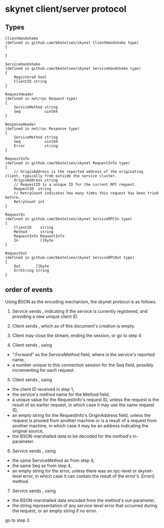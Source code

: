 # skynet client/server protocol

## Types

    ClientHandshake
    (defined in github.com/bketelsen/skynet ClientHandshake type)
    {
        
    }

    ServiceHandshake
    (defined in github.com/bketelsen/skynet ServiceHandshake type)
    {
        Registered bool
        ClientID string
    }

    RequestHeader
    (defined in net/rpc Request type)
    {
        ServiceMethod string
        Seq           uint64
    }

    ResponseHeader
    (defined in net/rpc Response type)
    {
        ServiceMethod string
        Seq           uint64
        Error         string
    }

    RequestInfo
    (defined in github.com/bketelsen/skynet RequestInfo type)
    {
        // OriginAddress is the reported address of the originating client, typically from outside the service cluster.
        OriginAddress string
        // RequestID is a unique ID for the current RPC request.
        RequestID  string
        // RetryCount indicates how many times this request has been tried before.
        RetryCount int
    }

    RequestIn
    (defined in github.com/bketelsen/skynet ServiceRPCIn type)
    {
        ClientID    string
        Method      string
        RequestInfo RequestInfo
        In          []byte
    }

    RequestOut
    (defined in github.com/bketelsen/skynet ServiceRPCOut type)
    {
        Out       []byte
        ErrString string
    }

## order of events

Using BSON as the encoding mechanism, the skynet protocol is as follows.

1) Service sends <ServiceHandshake>, indicating if the service is currently registered, and providing a new unique client ID.

2) Client sends <ClientHandshake>, which as of this document's creation is empty.

3) Client may close the stream, ending the session, or go to step 4

4) Client sends <RequestHeader>, using 
* "<Name>.Forward" as the ServiceMethod field, where <Name> is the service's reported name,
* a number unique to this connection session for the Seq field, possibly incrementing for each request.

5) Client sends <RequestIn>, using
* the client ID received in step 1,
* the service's method name for the Method field,
* a unique value for the RequestInfo's request ID, unless the request is the result of an earlier request, in which case it may use the same request ID,
* an empty string for the RequestInfo's OriginAddress field, unless the request is proxied from another machine or is a result of a request from another machine, in which case it may be an address indicating the original source,
* the BSON-marshalled data to be decoded for the method's in-parameter.

6) Service sends <ResponseHeader>, using
* the same ServiceMethod as from step 4,
* the same Seq as from step 4,
* an empty string for the error, unless there was an rpc-level or skynet-level error, in which case it can contain the result of the error's .Error() method.

7) Service sends <RequestOut>, using
* the BSON-marshalled data encoded from the method's out-parameter,
* the string representation of any service-level error that occurred during the request, or an empty string if no error.

go to step 3